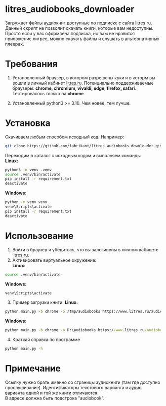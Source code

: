# litres_audiobooks_downloader
Загружает файлы аудиокниг доступные по подписке с сайта [litres.ru](Литрес).
Данный скрипт не позволит скачать книги, которые вам недоступны. Просто если у вас оформлена подписка, но вам не нравится приложение литрес, можно скачать файлы и слушать в альтернативных плеерах.

# Требования
1. Установленный браузер, в котором разрешены куки и в которм вы вошли в личный кабинет [litres.ru](Литрес).
Потенциально поддерживаемые браузеры: **chrome, chromium, vivaldi, edge, firefox, safari**.
Тестировалось только на **chrome**

2. Установленный python3 >= 3.10. Чем новее, тем лучше.

# Установка
Скачиваем любым способом исходный код. Например:  
```bash
git clone https://github.com/fabrikant/litres_audiobooks_downloader.git
```
Переходим в каталог с исходным кодом и выполняем команды  
**Linux:**
```bash
python3 -m venv .venv
source .venv/bin/activate
pip install -r requirement.txt
deactivate
```
**Windows:**
```cmd
python -m venv venv
venv\Scripts\activate
pip install -r requirement.txt
deactivate
```
# Использование
1. Войти в браузер и убедиться, что вы залогинены в личном кабинете [litres.ru](Литрес).
2. Активировать виртуальное окружение:  
**Linux:**
```bash
source .venv/bin/activate
```
**Windows:**
```cmd
venv\Scripts\activate
```
3. Пример загрузки книги:
**Linux:**  

```bash
python main.py -b chrome -o /tmp/audiobooks https://www.litres.ru/audiobook/sebastyan-fitcek/pacient-osoboy-kliniki-54990486/
```  
**Windows:**
```cmd
python main.py -b chrome -o D:\audiobooks https://www.litres.ru/audiobook/sebastyan-fitcek/pacient-osoboy-kliniki-54990486/
```
4. Краткая справка по программе
```bash
python main.py -h
```
# Примечание
Ссылку нужно брать именно со страницы аудиокниги (там где доступно прослушивание). Идентификаторы текстового варианта и аудио варианта одной и той же книги отличаются.  
В адресе должна быть подстрока "audiobook".